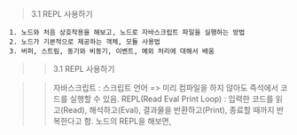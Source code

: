 > 3.1 REPL 사용하기 

	1. 노드와 처음 상호작용을 해보고, 노드로 자바스크립트 파일을 실행하는 방법
	2. 노드가 기본적으로 제공하는 객체, 모듈 사용법
	3. 버퍼, 스트림, 동기와 비동기, 이벤트, 예외 처리에 대해서 배움

>> 3.1 REPL 사용하기

>> 자바스크립트 : 스크립트 언어 => 미리 컴파일을 하지 않아도 즉석에서 코드를 실행할 수 있음.
>> REPL(Read Eval Print Loop) : 입력한 코드를 읽고(Read), 해석하고(Eval), 결과물을 반환하고(Print), 종료할 때까지 반복한다고 함.
>> 노드의 REPL을 해보면, 


